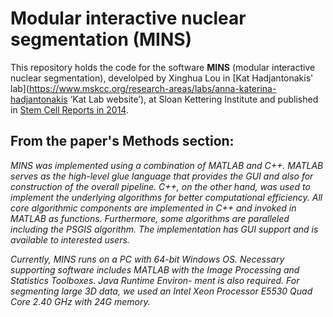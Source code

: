 # Modular interactive nuclear segmentation (MINS)

This repository holds the code for the software **MINS** (modular interactive nuclear segmentation), develolped by Xinghua Lou in [Kat Hadjantonakis' lab](https://www.mskcc.org/research-areas/labs/anna-katerina-hadjantonakis ‘Kat Lab website’), at Sloan Kettering Institute and published in [Stem Cell Reports in 2014](http://www.sciencedirect.com/science/article/pii/S2213671114000277 'Lou et al'). 

## From the paper's Methods section:

*MINS was implemented using a combination of MATLAB and C++. MATLAB serves as the high-level glue language that provides the GUI and also for construction of the overall pipeline. C++, on the other hand, was used to implement the underlying algorithms for better computational efficiency. All core algorithmic components are implemented in C++ and invoked in MATLAB as functions. Furthermore, some algorithms are paralleled including the PSGIS algorithm. The implementation has GUI support and is available to interested users.*

*Currently, MINS runs on a PC with 64-bit Windows OS. Necessary supporting software includes MATLAB with the Image Processing and Statistics Toolboxes. Java Runtime Environ- ment is also required. For segmenting large 3D data, we used an Intel Xeon Processor E5530 Quad Core 2.40 GHz with 24G memory.*

